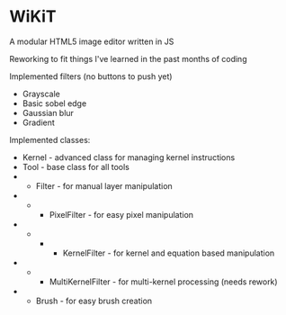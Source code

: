 # WiKiT
A modular HTML5 image editor written in JS

Reworking to fit things I've learned in the past months of coding

Implemented filters (no buttons to push yet)
- Grayscale
- Basic sobel edge
- Gaussian blur
- Gradient

Implemented classes:
- Kernel - advanced class for managing kernel instructions
- Tool - base class for all tools
- - Filter - for manual layer manipulation
- - - PixelFilter - for easy pixel manipulation
- - - - KernelFilter - for kernel and equation based manipulation
- - - MultiKernelFilter - for multi-kernel processing (needs rework)
- - Brush - for easy brush creation